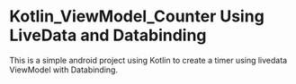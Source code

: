 # Kotlin_ViewModel_Counter Using LiveData and Databinding

This is a simple android project using Kotlin to create a timer using livedata ViewModel with Databinding.
